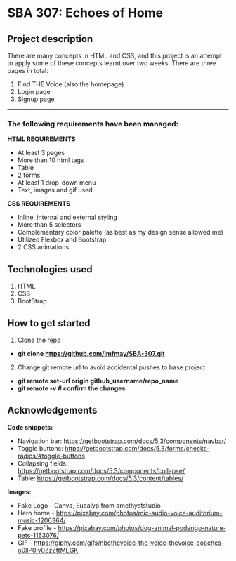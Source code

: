 # SBA 307: Echoes of Home
## Project description
There are many concepts in HTML and CSS, and this project is an attempt to apply some of these concepts learnt over two weeks. There are three pages in total:
1. Find THE Voice (also the homepage)
2. Login page
3. Signup page

---

### The following requirements have been managed:

**HTML REQUIREMENTS**
- At least 3 pages
- More than 10 html tags
- Table
- 2 forms
- At least 1 drop-down menu
- Text, images and gif used

**CSS REQUIREMENTS**
- Inline, internal and external styling
- More than 5 selectors
- Complementary color palette (as best as my design sense allowed me)
- Utilized Flexbox and Bootstrap
- 2 CSS animations

## Technologies used
1. HTML
2. CSS
3. BootStrap

## How to get started
1. Clone the repo
- **git clone https://github.com/lmfmay/SBA-307.git**

2. Change git remote url to avoid accidental pushes to base project
- **git remote set-url origin github_username/repo_name**
- **git remote -v # confirm the changes**

## Acknowledgements
**Code snippets:**
- Navigation bar: https://getbootstrap.com/docs/5.3/components/navbar/
- Toggle buttons: https://getbootstrap.com/docs/5.3/forms/checks-radios/#toggle-buttons
- Collapsing fields: https://getbootstrap.com/docs/5.3/components/collapse/
- Table: https://getbootstrap.com/docs/5.3/content/tables/

**Images:**
- Fake Logo - Canva, Eucalyp from amethyststudio
- Hero home - https://pixabay.com/photos/mic-audio-voice-auditorium-music-1206364/
- Fake profile - https://pixabay.com/photos/dog-animal-podengo-nature-pets-1163076/
- GIF - https://giphy.com/gifs/nbcthevoice-the-voice-thevoice-coaches-o0llP0jv0ZzZttMEGK
